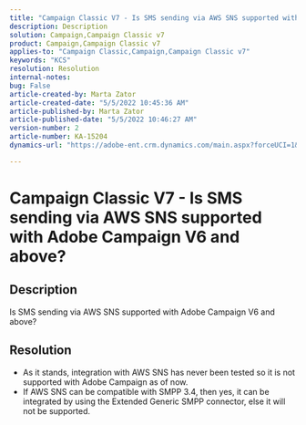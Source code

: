 ```yaml
---
title: "Campaign Classic V7 - Is SMS sending via AWS SNS supported with Adobe Campaign V6 and above?"
description: Description
solution: Campaign,Campaign Classic v7
product: Campaign,Campaign Classic v7
applies-to: "Campaign Classic,Campaign,Campaign Classic v7"
keywords: "KCS"
resolution: Resolution
internal-notes: 
bug: False
article-created-by: Marta Zator
article-created-date: "5/5/2022 10:45:36 AM"
article-published-by: Marta Zator
article-published-date: "5/5/2022 10:46:27 AM"
version-number: 2
article-number: KA-15204
dynamics-url: "https://adobe-ent.crm.dynamics.com/main.aspx?forceUCI=1&pagetype=entityrecord&etn=knowledgearticle&id=284fac7e-60cc-ec11-a7b5-6045bd00dbbc"

---
```

# Campaign Classic V7 - Is SMS sending via AWS SNS supported with Adobe Campaign V6 and above?

## Description


Is SMS sending via AWS SNS supported with Adobe Campaign V6 and above?


## Resolution


- As it stands, integration with AWS SNS has never been tested so it is not supported with Adobe Campaign as of now.
- If AWS SNS can be compatible with SMPP 3.4, then yes, it can be integrated by using the Extended Generic SMPP connector, else it will not be supported.

